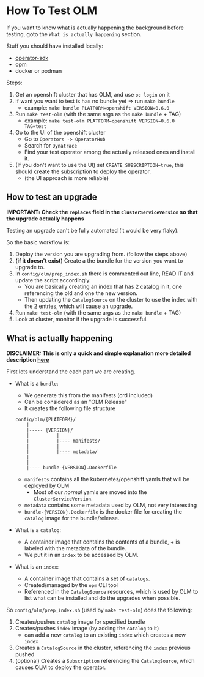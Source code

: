 # How To Test OLM

If you want to know what is actually happening the background before testing, goto the `What is actually happening` section.

Stuff you should have installed locally:
- [operator-sdk](https://sdk.operatorframework.io/docs/installation/)
- [opm](https://docs.openshift.com/container-platform/4.6/cli_reference/opm-cli.html)
- docker or podman


Steps:
1. Get an openshift cluster that has OLM, and use `oc login` on it
2. If want you want to test is has no bundle yet => run `make bundle`
   - example: `make bundle PLATFORM=openshift VERSION=0.6.0`
3. Run `make test-olm` (with the same args as the `make bundle` + TAG)
   - example: `make test-olm PLATFORM=openshift VERSION=0.6.0 TAG=test`
4. Go to the UI of the openshift cluster
   - Go to `Operators -> OperatorHub`
   - Search for `Dynatrace`
   - Find your test operator among the actually released ones and install it.
5. (If you don't want to use the UI) set `CREATE_SUBSCRIPTION=true`, this should create the subscription to deploy the operator.
   - (the UI approach is more reliable)

## How to test an upgrade
**IMPORTANT: Check the `replaces` field in the `ClusterServiceVersion` so that the upgrade actually happens**

Testing an upgrade can't be fully automated (it would be very flaky).

So the basic workflow is:
1. Deploy the version you are upgrading from. (follow the steps above)
2. **(if it doesn't exist)** Create a the bundle for the version you want to upgrade to.
3. In `config/olm/prep_index.sh` there is commented out line, READ IT and update the script accordingly.
   - You are basically creating an index that has 2 catalog in it, one referencing the old and one the new version.
   - Then updating the `CatalogSource` on the cluster to use the index with the 2 entries, which will cause an upgrade.
4. Run `make test-olm` (with the same args as the `make bundle` + TAG)
5. Look at cluster, monitor if the upgrade is successful.


## What is actually happening
**DISCLAIMER: This is only a quick and simple explanation more detailed description [here](https://olm.operatorframework.io/docs/tasks/creating-a-catalog/)**

First lets understand the each part we are creating.

- What is a `bundle`:
  - We generate this from the manifests (crd included)
  - Can be considered as an "OLM Release"
  - It creates the following file structure
  ```
  config/olm/{PLATFORM}/
      |
      |----- {VERSION}/
      |          |
      |          |---- manifests/
      |          |
      |          |---- metadata/
      |
      |
      |---- bundle-{VERSION}.Dockerfile
  ```
   - `manifests` contains all the kubernetes/openshift yamls that will be deployed by OLM
      - Most of our *normal* yamls are moved into the `ClusterServiceVersion`.
   - `metadata` contains some metadata used by OLM, not very interesting
   - `bundle-{VERSION}.Dockerfile` is the docker file for creating the `catalog` image for the bundle/release.

- What is a `catalog`:
  - A container image that contains the contents of a bundle, + is labeled with the metadata of the bundle.
  - We put it in an `index` to be accessed by OLM.

- What is an `index`:
  - A container image that contains a set of `catalogs`.
  - Created/managed by the `opm` CLI tool
  - Referenced in the `CatalogSource` resources, which is used by OLM to list what can be installed and do the upgrades when possible.

So `config/olm/prep_index.sh` (used by `make test-olm`) does the following:
1. Creates/pushes `catalog` image for specified bundle
2. Creates/pushes `index` image (by adding the `catalog` to it)
   - can add a new `catalog` to an existing `index` which creates a new `index`
3. Creates a `CatalogSource` in the cluster, referencing the `index` previous pushed
4. (optional) Creates a `Subscription` referencing the `CatalogSource`, which causes OLM to deploy the operator.
